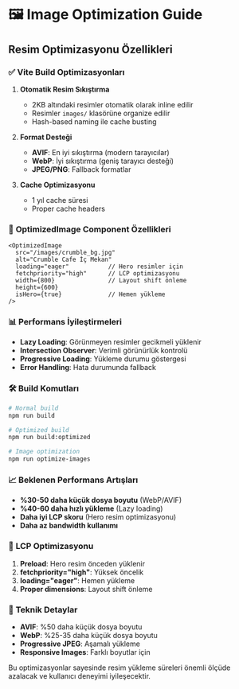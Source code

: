 # 🖼️ Image Optimization Guide

## Resim Optimizasyonu Özellikleri

### ✅ **Vite Build Optimizasyonları**

1. **Otomatik Resim Sıkıştırma**
   - 2KB altındaki resimler otomatik olarak inline edilir
   - Resimler `images/` klasörüne organize edilir
   - Hash-based naming ile cache busting

2. **Format Desteği**
   - **AVIF**: En iyi sıkıştırma (modern tarayıcılar)
   - **WebP**: İyi sıkıştırma (geniş tarayıcı desteği)
   - **JPEG/PNG**: Fallback formatlar

3. **Cache Optimizasyonu**
   - 1 yıl cache süresi
   - Proper cache headers

### 🚀 **OptimizedImage Component Özellikleri**

```tsx
<OptimizedImage
  src="/images/crumble_bg.jpg"
  alt="Crumble Cafe İç Mekan"
  loading="eager"           // Hero resimler için
  fetchpriority="high"      // LCP optimizasyonu
  width={800}               // Layout shift önleme
  height={600}
  isHero={true}             // Hemen yükleme
/>
```

### 📊 **Performans İyileştirmeleri**

- **Lazy Loading**: Görünmeyen resimler gecikmeli yüklenir
- **Intersection Observer**: Verimli görünürlük kontrolü
- **Progressive Loading**: Yükleme durumu göstergesi
- **Error Handling**: Hata durumunda fallback

### 🛠️ **Build Komutları**

```bash
# Normal build
npm run build

# Optimized build
npm run build:optimized

# Image optimization
npm run optimize-images
```

### 📈 **Beklenen Performans Artışları**

- **%30-50 daha küçük dosya boyutu** (WebP/AVIF)
- **%40-60 daha hızlı yükleme** (Lazy loading)
- **Daha iyi LCP skoru** (Hero resim optimizasyonu)
- **Daha az bandwidth kullanımı**

### 🎯 **LCP Optimizasyonu**

1. **Preload**: Hero resim önceden yüklenir
2. **fetchpriority="high"**: Yüksek öncelik
3. **loading="eager"**: Hemen yükleme
4. **Proper dimensions**: Layout shift önleme

### 🔧 **Teknik Detaylar**

- **AVIF**: %50 daha küçük dosya boyutu
- **WebP**: %25-35 daha küçük dosya boyutu
- **Progressive JPEG**: Aşamalı yükleme
- **Responsive Images**: Farklı boyutlar için

Bu optimizasyonlar sayesinde resim yükleme süreleri önemli ölçüde azalacak ve kullanıcı deneyimi iyileşecektir.
